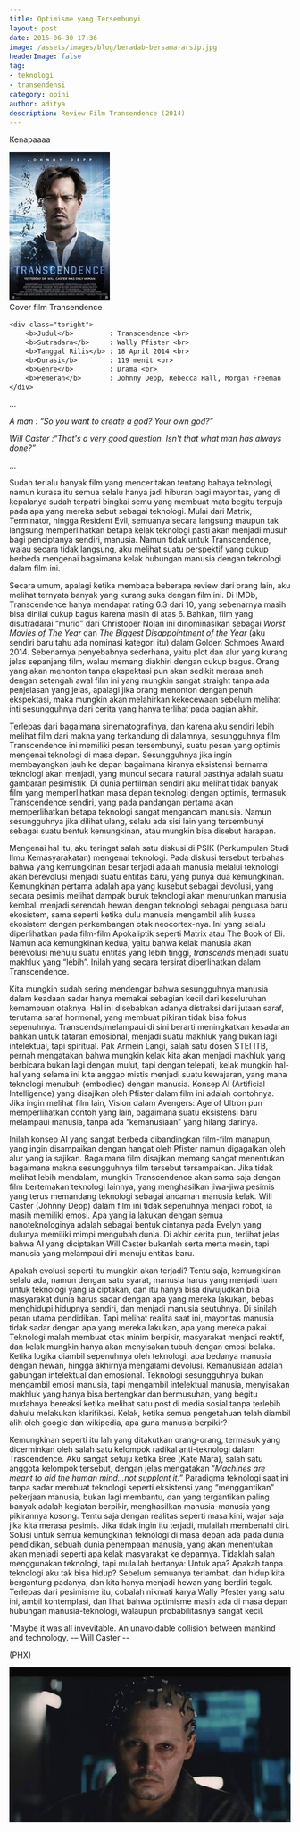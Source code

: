 ```yaml
---
title: Optimisme yang Tersembunyi
layout: post
date: 2015-06-30 17:36
image: /assets/images/blog/beradab-bersama-arsip.jpg
headerImage: false
tag:
- teknologi
- transendensi
category: opini
author: aditya
description: Review Film Transendence (2014)
---
```


Kenapaaaa

<div class="side-by-side">
    <div class="toleft">
		<img class="image" src="/assets/images/film/transendence.jpg" alt="Alt Text">
        <figcaption class="caption">Cover film Transendence</figcaption>
    </div>

    <div class="toright">
		<b>Judul</b>	     : Transcendence <br>
		<b>Sutradara</b>     : Wally Pfister <br>		
		<b>Tanggal Rilis</b> : 18 April 2014 <br>		
		<b>Durasi</b>        : 119 menit <br>		
		<b>Genre</b>         : Drama <br>		
		<b>Pemeran</b>       : Johnny Depp, Rebecca Hall, Morgan Freeman
    </div>
	

</div>

...

_A man : “So you want to create a god? Your own god?”_

_Will Caster :“That's a very good question. Isn't that what man has always done?”_

...

Sudah terlalu banyak film yang menceritakan tentang bahaya teknologi, namun kurasa itu semua selalu hanya jadi hiburan bagi mayoritas, yang di kepalanya sudah terpatri bingkai semu yang membuat mata begitu terpuja pada apa yang mereka sebut sebagai teknologi. Mulai dari Matrix, Terminator, hingga Resident Evil, semuanya secara langsung maupun tak langsung memperlihatkan betapa kelak teknologi pasti akan menjadi musuh bagi penciptanya sendiri, manusia. Namun tidak untuk Transcendence, walau secara tidak langsung, aku melihat suatu perspektif yang cukup berbeda mengenai bagaimana kelak hubungan manusia dengan teknologi dalam film ini.

Secara umum, apalagi ketika membaca beberapa review dari orang lain, aku melihat ternyata banyak yang kurang suka dengan film ini. Di IMDb, Transcendence hanya mendapat rating 6.3 dari 10, yang sebenarnya masih bisa dinilai cukup bagus karena masih di atas 6. Bahkan, film yang disutradarai “murid” dari Christoper Nolan ini dinominasikan sebagai _Worst Movies of The Year_ dan _The Biggest Disappointment of the Year_ (aku sendiri baru tahu ada nominasi kategori itu) dalam Golden Schmoes Award 2014. Sebenarnya penyebabnya sederhana, yaitu plot dan alur yang kurang jelas sepanjang film, walau memang diakhiri dengan cukup bagus. Orang yang akan menonton tanpa ekspektasi pun akan sedikit merasa aneh dengan setengah awal film ini yang mungkin sangat straight tanpa ada penjelasan yang jelas, apalagi jika orang menonton dengan penuh ekspektasi, maka mungkin akan melahirkan kekecewaan sebelum melihat inti sesungguhnya dari cerita yang hanya terlihat pada bagian akhir.

Terlepas dari bagaimana sinematografinya, dan karena aku sendiri lebih melihat film dari makna yang terkandung di dalamnya, sesungguhnya film Transcendence ini memiliki pesan tersembunyi, suatu pesan yang optimis mengenai teknologi di masa depan. Sesungguhnya jika ingin membayangkan jauh ke depan bagaimana kiranya eksistensi bernama teknologi akan menjadi, yang muncul secara natural pastinya adalah suatu gambaran pesimistik. Di dunia perfilman sendiri aku melihat tidak banyak film yang memperlihatkan masa depan teknologi dengan optimis, termasuk Transcendence sendiri, yang pada pandangan pertama akan memperlihatkan betapa teknologi sangat mengancam manusia. Namun sesungguhnya jika dilihat ulang, selalu ada sisi lain yang tersembunyi sebagai suatu bentuk kemungkinan, atau mungkin bisa disebut harapan.

Mengenai hal itu, aku teringat salah satu diskusi di PSIK (Perkumpulan Studi Ilmu Kemasyarakatan) mengenai teknologi. Pada diskusi tersebut terbahas bahwa yang kemungkinan besar terjadi adalah manusia melalui teknologi akan berevolusi menjadi suatu entitas baru, yang punya dua kemungkinan. Kemungkinan pertama adalah apa yang kusebut sebagai devolusi, yang secara pesimis melihat dampak buruk teknologi akan menurunkan manusia kembali menjadi serendah hewan dengan teknologi sebagai penguasa baru ekosistem, sama seperti ketika dulu manusia mengambil alih kuasa ekosistem dengan perkembangan otak neocortex-nya. Ini yang selalu diperlihatkan pada film-film Apokaliptik seperti Matrix atau The Book of Eli. Namun ada kemungkinan kedua, yaitu bahwa kelak manusia akan berevolusi menuju suatu entitas yang lebih tinggi, _transcends_ menjadi suatu makhluk yang “lebih”. Inilah yang secara tersirat diperlihatkan dalam Transcendence.

Kita mungkin sudah sering mendengar bahwa sesungguhnya manusia dalam keadaan sadar hanya memakai sebagian kecil dari keseluruhan kemampuan otaknya. Hal ini disebabkan adanya distraksi dari jutaan saraf, terutama saraf hormonal, yang membuat pikiran tidak bisa fokus sepenuhnya. Transcends/melampaui di sini berarti meningkatkan kesadaran bahkan untuk tataran emosional, menjadi suatu makhluk yang bukan lagi intelektual, tapi spiritual. Pak Armein Langi, salah satu dosen STEI ITB, pernah mengatakan bahwa mungkin kelak kita akan menjadi makhluk yang berbicara bukan lagi dengan mulut, tapi dengan telepati, kelak mungkin hal-hal yang selama ini kita anggap mistis menjadi suatu kewajaran, yang mana teknologi menubuh (embodied) dengan manusia. Konsep AI  (Artificial Intelligence) yang disajikan oleh Pfister dalam film ini adalah contohnya. Jika ingin melihat film lain, Vision dalam Avengers: Age of Ultron pun memperlihatkan contoh yang lain, bagaimana suatu eksistensi baru melampaui manusia, tanpa ada “kemanusiaan” yang hilang darinya.

Inilah konsep AI yang sangat berbeda dibandingkan film-film manapun, yang ingin disampaikan dengan hangat oleh Pfister namun digagalkan oleh alur yang ia sajikan. Bagaimana film disajikan memang sangat menentukan bagaimana makna sesungguhnya film tersebut tersampaikan. Jika tidak melihat lebih mendalam, mungkin Transcendence akan sama saja dengan film bertemakan teknologi lainnya, yang menghasilkan jiwa-jiwa pesimis yang terus memandang teknologi sebagai ancaman manusia kelak. Will Caster (Johnny Depp) dalam film ini tidak sepenuhnya menjadi robot, ia masih memiliki emosi. Apa yang ia lakukan dengan semua nanoteknologinya adalah sebagai bentuk cintanya pada Evelyn yang dulunya memiliki mimpi mengubah dunia. Di akhir cerita pun, terlihat jelas bahwa AI yang diciptakan Will Caster bukanlah serta merta mesin, tapi manusia yang melampaui diri menuju entitas baru.

Apakah evolusi seperti itu mungkin akan terjadi? Tentu saja, kemungkinan selalu ada, namun dengan satu syarat, manusia harus yang menjadi tuan untuk teknologi yang ia ciptakan, dan itu hanya bisa diwujudkan bila masyarakat dunia harus sadar dengan apa yang mereka lakukan, bebas menghidupi hidupnya sendiri, dan menjadi manusia seutuhnya. Di sinilah peran utama pendidikan. Tapi melihat realita saat ini, mayoritas manusia tidak sadar dengan apa yang mereka lakukan, apa yang mereka pakai. Teknologi malah membuat otak minim berpikir, masyarakat menjadi reaktif, dan kelak mungkin hanya akan menyisakan tubuh dengan emosi belaka. Ketika logika diambil sepenuhnya oleh teknologi, apa bedanya manusia dengan hewan, hingga akhirnya mengalami devolusi. Kemanusiaan adalah gabungan intelektual dan emosional. Teknologi sesungguhnya bukan mengambil emosi manusia, tapi mengambil intelektual manusia, menyisakan makhluk yang hanya bisa bertengkar dan bermusuhan, yang begitu mudahnya bereaksi ketika melihat satu post di media sosial tanpa terlebih dahulu melakukan klarifikasi. Kelak, ketika semua pengetahuan telah diambil alih oleh google dan wikipedia, apa guna manusia berpikir?

Kemungkinan seperti itu lah yang ditakutkan orang-orang, termasuk yang dicerminkan oleh salah satu kelompok radikal anti-teknologi dalam Trascendence. Aku sangat setuju ketika Bree (Kate Mara), salah satu anggota kelompok tersebut, dengan jelas mengatakan “_Machines are meant to aid the human mind...not supplant it._” Paradigma teknologi saat ini tanpa sadar membuat teknologi seperti eksistensi yang “menggantikan” pekerjaan manusia, bukan lagi membantu, dan yang tergantikan paling banyak adalah kegiatan berpikir, menghasilkan manusia-manusia yang pikirannya kosong. Tentu saja dengan realitas seperti masa kini, wajar saja jika kita merasa pesimis. Jika tidak ingin itu terjadi, mulailah membenahi diri. Solusi untuk semua kemungkinan teknologi di masa depan ada pada dunia pendidikan, sebuah dunia penempaan manusia, yang akan menentukan akan menjadi seperti apa kelak masyarakat ke depannya. Tidaklah salah menggunakan teknologi, tapi mulailah bertanya: Untuk apa? Apakah tanpa teknologi aku tak bisa hidup? Sebelum semuanya terlambat, dan hidup kita bergantung padanya, dan kita hanya menjadi hewan yang berdiri tegak. Terlepas dari pesimisme itu, cobalah nikmati karya Wally Pfester yang satu ini, ambil kontemplasi, dan lihat bahwa optimisme masih ada di masa depan hubungan manusia-teknologi, walaupun probabilitasnya sangat kecil.

"Maybe it was all invevitable. An unavoidable collision between mankind and technology. -– Will Caster --

(PHX)

<img class="image" src="/assets/images/film/transendence-1.jpg" alt="Alt Text">